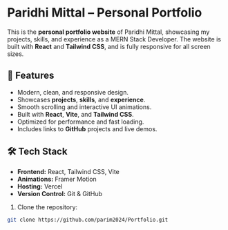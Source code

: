 # Paridhi Mittal – Personal Portfolio

This is the **personal portfolio website** of Paridhi Mittal, showcasing my projects, skills, and experience as a MERN Stack Developer. The website is built with **React** and **Tailwind CSS**, and is fully responsive for all screen sizes.

## 🌟 Features

- Modern, clean, and responsive design.
- Showcases **projects**, **skills**, and **experience**.
- Smooth scrolling and interactive UI animations.
- Built with **React**, **Vite**, and **Tailwind CSS**.
- Optimized for performance and fast loading.
- Includes links to **GitHub** projects and live demos.

## 🛠 Tech Stack

- **Frontend:** React, Tailwind CSS, Vite
- **Animations:** Framer Motion
- **Hosting:** Vercel
- **Version Control:** Git & GitHub


1. Clone the repository:
```bash
git clone https://github.com/parim2024/Portfolio.git
